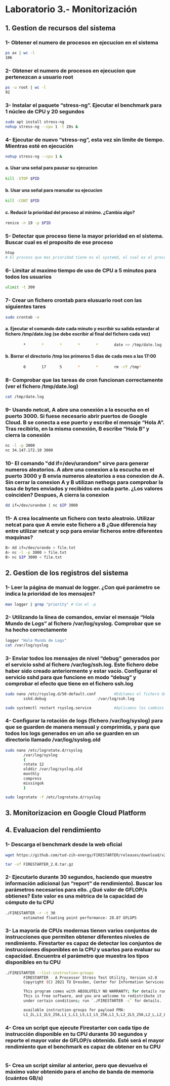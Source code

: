 # Laboratorio 3.- Monitorización

## 1. Gestion de recursos del sistema

### 1- Obtener el numero de procesos en ejecucion en el sistema

```bash
ps ax | wc -l
106
```

### 2- Obtener el numero de procesos en ejecucion que pertenezcan a usuario root

```bash
ps -u root | wc -l
92
```

### 3- Instalar el paquete “stress-ng”. Ejecutar el benchmark para 1 núcleo de CPU y 20 segundos

```bash
sudo apt install stress-ng
nohup stress-ng --cpu 1 -t 20s &
```

### 4- Ejecutar de nuevo “stress-ng”, esta vez sin límite de tiempo. Mientras esté en ejecución

```bash
nohup stress-ng --cpu 1 &
```

#### a. Usar una señal para pausar su ejecucion

```bash
kill -STOP $PID
```

#### b. Usar una señal para reanudar su ejecucion

```bash
kill -CONT $PID
```

#### c. Reducir la prioridad del proceso al minimo. ¿Cambia algo?

```bash
renice -n 19 -p $PID
```

### 5- Detectar que proceso tiene la mayor prioridad en el sistema. Buscar cual es el proposito de ese proceso

```bash
htop
# El proceso que mas prioridad tiene es el systemd, el cual es el proceso que se ocupa de que el resto de procesos del sistema funcionen correctamente
```

### 6- Limitar al maximo tiempo de uso de CPU a 5 minutos para todos los usuarios

```bash
ulimit -t 300
```

### 7- Crear un fichero crontab para elusuario root con las siguientes tares

```bash
sudo crontab -e
```

#### a. Ejecutar el comando date cada minuto y escribir su salida estandar al fichero /tmp/date.log (se debe escribir al final del fichero cada vez)

```bash
        *       *       *       *       *       date >> /tmp/date.log
```

#### b. Borrar el directorio /tmp los primeros 5 dias de cada mes a las 17:00

```bash
        0       17      5       *       *       rm -rf /tmp*
```

### 8- Comprobar que las tareas de cron funcionan correctamente (ver el fichero /tmp/date.log)

```bash
cat /tmp/date.log
```

### 9- Usando netcat, A abre una conexión a la escucha en el puerto 3000. Si fuese necesario abrir puertos de Google Cloud. B se conecta a ese puerto y escribe el mensaje “Hola A”. Tras recibirlo, en la misma conexión, B escribe “Hola B” y cierra la conexión

```bash
nc -l -p 3000
nc 34.147.172.10 3000
```

### 10- El comando "dd if=/dev/urandom" sirve para generar numeros aleatorios. A abre una conexion a la escucha en el puerto 3000 y B envia numeros aleatorios a esa conexion de A. Sin cerrar la conexion A y B utilizan nethogs para comprobar la tasa de bytes enviados y recibidos en cada parte. ¿Los valores coinciden? Despues, A cierra la conexion

```bash
dd if=/dev/urandom | nc $IP 3000
```

### 11- A crea localmente un fichero con texto aleatroio. Utilizar netcat para que A envie este fichero a B ¿Que diferencia hay entre utilizar netcat y scp para enviar ficheros entre diferentes maquinas?

```bash
B> dd if=/dev/urando > file.txt
A> nc -l -p 3000 > file.txt
B> nc $IP 3000 < file.txt
```

## 2. Gestion de los registros del sistema

### 1- Leer la página de manual de logger. ¿Con qué parámetro se indica la prioridad de los mensajes?

```bash
man logger | grep "priority" # Con el -p
```

### 2- Utilizando la línea de comandos, enviar el mensaje “Hola Mundo de Logs” al fichero /var/log/syslog. Comprobar que se ha hecho correctamente

```bash
logger "Hola Mundo de Logs"
cat /var/log/syslog
```

### 3- Enviar todos los mensajes de nivel “debug” generados por el servicio sshd al fichero /var/log/ssh.log. Este fichero debe haber sido creado anteriormente y estar vacío. Configurar el servicio sshd para que funcione en modo “debug” y comprobar el efecto que tiene en el fichero ssh.log

```bash
sudo nano /etc/rsyslog.d/50-default.conf        #Editamos el fichero de logs
        sshd.debug                      -/var/log/ssh.log

sudo systemctl restart rsyslog.service          #Aplicamos los cambios
```

### 4- Configurar la rotación de logs (fichero /var/log/syslog) para que se guarden de manera mensual y comprimida, y para que todos los logs generados en un año se guarden en un directorio llamado /var/log/syslog.old

```bash
sudo nano /etc/logrotate.d/rsyslog
        /var/log/syslog 
        {
        rotate 12
        olddir /var/log/syslog.old
        monthly
        compress
        missingok
        }

sudo logrotate -f /etc/logrotate.d/rsyslog
```

## 3. Monitorizacion en Google Cloud Platform

## 4. Evaluacion del rendimiento

### 1- Descarga el benchmark desde la web oficial
```bash
wget https://github.com/tud-zih-energy/FIRESTARTER/releases/download/v2.0/FIRESTARTER_2.0.tar.gz

tar -xf FIRESTARTER_2.0.tar.gz
```

### 2- Ejecutarlo durante 30 segundos, haciendo que muestre información adicional (un “report” de rendimiento). Buscar los parámetros necesarios para ello. ¿Qué valor de GFLOP/s obtienes? Este valor es una métrica de la capacidad de cómputo de tu CPU

```bash
./FIRESTARTER -r -t 30
        estimated floating point performance: 28.87 GFLOPS
```

### 3- La mayoría de CPUs modernas tienen varios conjuntos de instrucciones que permiten obtener diferentes niveles de rendimiento. Firestarter es capaz de detectar los conjuntos de instrucciones disponibles en la CPU y usarlos para evaluar su capacidad. Encuentra el parámetro que muestra los tipos disponibles en tu CPU

```bash
./FIRESTARTER --list-instruction-groups
        FIRESTARTER - A Processor Stress Test Utility, Version v2.0
        Copyright (C) 2021 TU Dresden, Center for Information Services and High Performance Computing

        This program comes with ABSOLUTELY NO WARRANTY; for details run `./FIRESTARTER -w`.
        This is free software, and you are welcome to redistribute it
        under certain conditions; run `./FIRESTARTER -c` for details.

        available instruction-groups for payload FMA:
        L1_2L,L1_2LS_256,L1_L,L1_LS,L1_LS_256,L1_S,L2_2LS_256,L2_L,L2_LS,L2_LS_256,L2_S,L3_L,L3_LS,L3_LS_256,L3_P,L3_S,RAM_L,RAM_LS,RAM_P,RAM_S,REG
```

### 4- Crea un script que ejecute Firestarter con cada tipo de instrucción disponible en tu CPU durante 30 segundos y reporte el mayor valor de GFLOP/s obtenido. Esté será el mayor rendimiento que el benchmark es capaz de obtener en tu CPU

```bash

```

### 5- Crea un script similar al anterior, pero que devuelva el máximo valor obtenido para el ancho de banda de memoria (cuántos GB/s)

```bash

```
